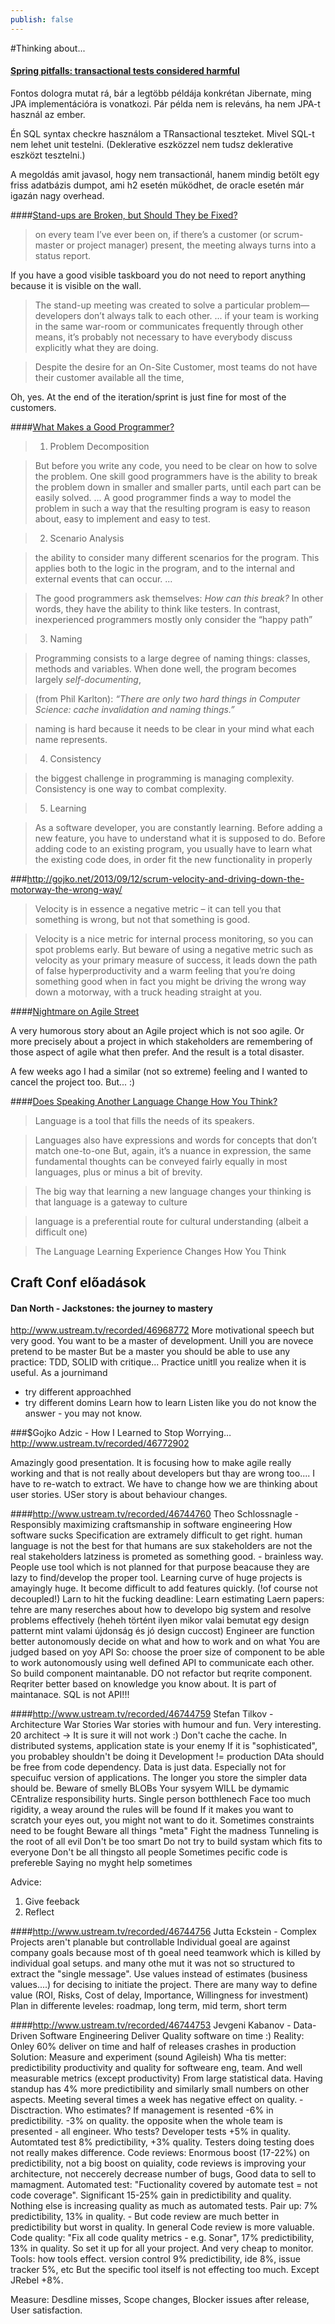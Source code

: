 ```yaml
---
publish: false
---
```

#Thinking about...


#### [Spring pitfalls: transactional tests considered harmful ](http://www.nurkiewicz.com/2011/11/spring-pitfalls-transactional-tests.html)

Fontos dologra mutat rá, bár a legtöbb  példája konkrétan Jibernate, ming JPA implementációra is vonatkozi. Pár példa nem is releváns, ha nem JPA-t használ az ember.

Én SQL syntax checkre használom a TRansactional teszteket. Mivel SQL-t nem lehet unit testelni. (Deklerative eszközzel nem tudsz deklerative eszközt tesztelni.)

A megoldás amit javasol, hogy nem transactionál, hanem mindig betölt egy friss adatbázis dumpot, ami h2 esetén müködhet, de oracle esetén már igazán nagy overhead.


####[Stand-ups are Broken, but Should They be Fixed?](http://blog.8thlight.com/eric-smith/2014/07/18/standups-are-broken-but-should-they-be-fixed.html)

> on every team I’ve ever been on, if there’s a customer (or scrum-master or project manager) present, the meeting always turns into a status report.

If you have a good visible taskboard you do not need to report anything because it is visible on the wall.

> The stand-up meeting was created to solve a particular problem—developers don’t always talk to each other. ... if your team is working in the same war-room or communicates frequently through other means, it’s probably not necessary to have everybody discuss explicitly what they are doing.

> Despite the desire for an On-Site Customer, most teams do not have their customer available all the time,

Oh, yes. At the end of the iteration/sprint is just fine for most of the customers.

####[What Makes a Good Programmer?](http://henrikwarne.com/2014/06/30/what-makes-a-good-programmer/)

> 1. Problem Decomposition

>But before you write any code, you need to be clear on how to solve the problem. One skill good programmers have is the ability to break the problem down in smaller and smaller parts, until each part can be easily solved. ... A good programmer finds a way to model the problem in such a way that the resulting program is easy to reason about, easy to implement and easy to test.

> 2. Scenario Analysis

>the ability to consider many different scenarios for the program. This applies both to the logic in the program, and to the internal and external events that can occur. ...

>The good programmers ask themselves: _How can this break?_ In other words, they have the ability to think like testers. In contrast, inexperienced programmers mostly only consider the “happy path” 

>3. Naming

>Programming consists to a large degree of naming things: classes, methods and variables. When done well, the program becomes largely _self-documenting_, 

>(from Phil Karlton): _“There are only two hard things in Computer Science: cache invalidation and naming things.”_ 

>  naming is hard because it needs to be clear in your mind what each name represents. 

>4. Consistency

>the biggest challenge in programming is managing complexity. Consistency is one way to combat complexity.

>5. Learning

>As a software developer, you are constantly learning. Before adding a new feature, you have to understand what it is supposed to do. Before adding code to an existing program, you usually have to learn what the existing code does, in order fit the new functionality in properly

###http://gojko.net/2013/09/12/scrum-velocity-and-driving-down-the-motorway-the-wrong-way/

> Velocity is in essence a negative metric – it can tell you that something is wrong, but not that something is good.

>Velocity is a nice metric for internal process monitoring, so you can spot problems early. But beware of using a negative metric such as velocity as your primary measure of success, it leads down the path of false hyperproductivity and a warm feeling that you’re doing something good when in fact you might be driving the wrong way down a motorway, with a truck heading straight at you.


####[Nightmare on Agile Street](http://allankelly.blogspot.com/2014/07/nightmare-on-agile-street.html)

A very humorous story about an Agile project which is not soo agile. Or more precisely about a project in which stakeholders are remembering of those aspect of agile what then prefer. And the result is a total disaster.

A few weeks ago I had a similar (not so extreme) feeling and I wanted to cancel the project too. But... :)

####[Does Speaking Another Language Change How You Think?](http://www.scotthyoung.com/blog/2014/07/27/language-and-thought/)

>Language is a tool that fills the needs of its speakers.

>Languages also have expressions and words for concepts that don’t match one-to-one
>  But, again, it’s a nuance in expression, the same fundamental thoughts can be conveyed fairly equally in most languages, plus or minus a bit of brevity.

>The big way that learning a new language changes your thinking is that language is a gateway to culture

>language is a preferential route for cultural understanding (albeit a difficult one)

>The Language Learning Experience Changes How You Think

Craft Conf  előadások
----------------------

#### Dan North - Jackstones: the journey to mastery
http://www.ustream.tv/recorded/46968772
More motivational speech but very good. You want to be a master of development.
Unill you are novece pretend to be master
But be a master you should be able to use any practice: TDD, SOLID with critique...
Practice unitll you realize when it is useful.
As a journimand
- try different approachhed
- try different domins
Learn how to learn
Listen like you do not know the answer - you may not know.

###$Gojko Adzic - How I Learned to Stop Worrying…
http://www.ustream.tv/recorded/46772902

Amazingly good presentation. It is focusing how to make agile really working and that is not really about developers but thay are wrong too....  I have to re-watch to extract.
We have to change how we are thinking about user stories.
USer story is about behaviour changes.

####http://www.ustream.tv/recorded/46744760
Theo Schlossnagle - Responsibly maximizing craftsmanship in software engineering
How software sucks
Specification are extramely difficult to get right.
  human language is not the best for that
  humans are sux
  stakeholders are not the real stakeholders
  latziness is prometed as something good. - brainless way. People use tool which is  not planned for that purpose beacause they are lazy to find/develop the proper tool.
Learning curve of huge projects is amayingly huge. It become difficult to add features quickly. (!of course not decoupled!)
Larn to hit the fucking deadline: 
  Learn estimating
Laern papers: tehre are many reserches about how to developo big system and resolve problems effectively (heheh történt ilyen mikor valai bemutat egy design patternt mint valami újdonság és jó design cuccost)
Engineer are function better autonomously
  decide on what and how to work and on what
You are judged based on yoy API
So: choose the proer size of component to be able to work autonomously using well defined API to communicate each other. So build component maintanable. 
DO not refactor but reqrite component. Reqriter better based on knowledge you know about. It is part of maintanace.
SQL is not API!!!

####http://www.ustream.tv/recorded/46744759
Stefan Tilkov - Architecture War Stories 
War stories with humour and fun. Very interesting.
20 architect ->  It is sure it will not work :)
Don't cache the cache.
In distributed systems, application state is your enemy
If it is "sophisticated", you probabley shouldn't  be doing it
Development != production
DAta should be free from code dependency. Data is just data. Especially not for specuifuc version of applications. 
The longer you store the simpler data should be.
Beware of smelly BLOBs
Your sysyem WILL be dymamic
CEntralize responsibility hurts. Single person botthlenech
Face too much rigidity, a weay around the rules will be found
If it makes you want to scratch your eyes out, you might not want to do it.
Sometimes constraints need to be fought
Beware all things "meta"
Fight the madness
Tunneling is the root of all evil
Don't be too smart
Do not try to build  systam which fits to everyone
Don't be all thingsto all people
Sometimes pecific code is prefereble
Saying no myght help sometimes

Advice:
1. Give feeback
2. Reflect

####http://www.ustream.tv/recorded/46744756
Jutta Eckstein - Complex Projects aren't planable but controllable 
Individual goeal are against company goals because most of th goeal need teamwork which is killed by individual goal setups.
and many othe mut it was not so structured to extract the "single message".
Use values instead of estimates (business values....) for decising to initiate the project. There are many way to define value (ROI, Risks, Cost of delay, Importance, Willingness for investment)
Plan in differente leveles: roadmap, long term, mid term, short term


####http://www.ustream.tv/recorded/46744753
Jevgeni Kabanov - Data-Driven Software Engineering 
Deliver Quality software on time :)
Reality: Onley 60% deliver on time  and half of releases crashes in production
Solution: Measure and experiment (sound Agileish)
Wha tis metter: predictibility productivity and quality for softweare eng, team. And well measurable metrics (except productivity)
From large statistical data.
Having standup has 4% more predictibility and similarly small numbers on other aspects.
Meeting several times a week has negative effect on quality. -  Disctraction.
Who estimates? If management is resented -6% in predictibility. -3% on quality. the opposite when the whole team is presented - all engineer.
Who tests? Developer tests +5% in quality. Automtated test 8% predictibility, +3% quality. Testers doing testing does not really makes difference.
Code reviews: Enormous boost (17-22%) on predictibility, not a big boost on quiality, code reviews is improving your architecture, not neccerely decrease number of bugs, 
Good data to sell to mamagment.
Automated test: "Fuctionality covered by automate test = not code coverage". Significant 15-25% gain in predictibility and quality. Nothing  else is increasing quality as much as automated tests.
Pair up: 7% predictibility, 13% in quality. - But code review are much better in predictibility but worst in quality. In general Code review is more valuable.
Code quality: "Fix all code quality metrics - e.g. Sonar", 17% predictibility, 13% in quality. So set it up for all your project. And very cheap to monitor.
Tools: how tools effect. version control 9% predictibility, ide 8%, issue tracker 5%, etc But the specific tool itself  is not effecting too much. Except JRebel +8%.

Measure: Desdline misses, Scope changes, Blocker issues after release, User satisfaction. 